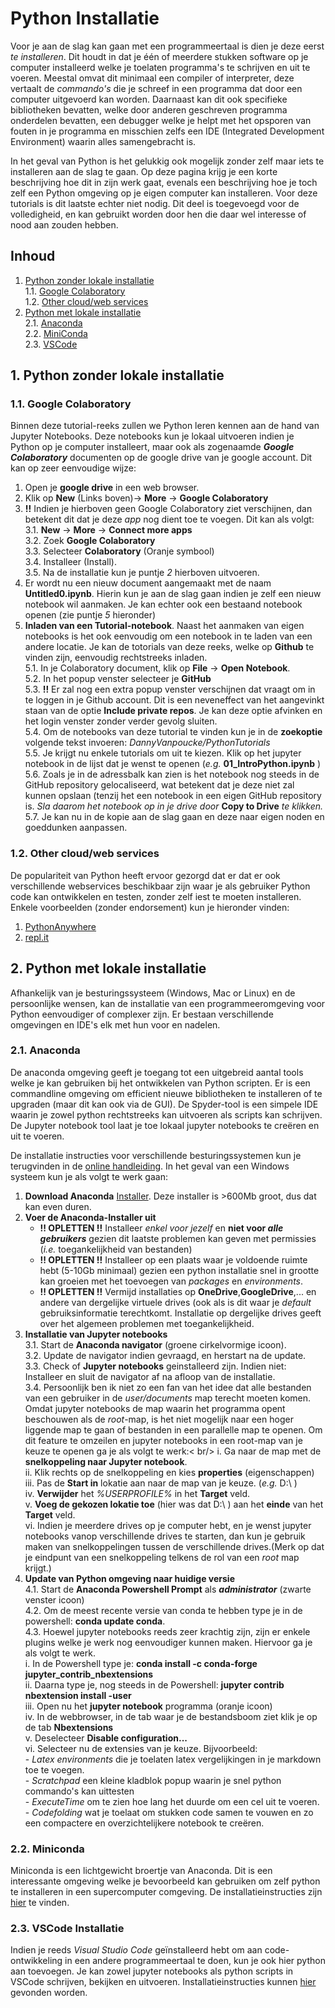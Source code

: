 # Python Installatie
Voor je aan de slag kan gaan met een programmeertaal is dien je deze eerst *te installeren*.
Dit houdt in dat je één of meerdere stukken software op je computer installeerd welke je toelaten
programma's te schrijven en uit te voeren. Meestal omvat dit minimaal een compiler of interpreter, deze
vertaalt de *commando's* die je schreef in een programma dat door een computer uitgevoerd kan 
worden. Daarnaast kan dit ook specifieke bibliotheken bevatten, welke door anderen geschreven 
programma onderdelen bevatten, een debugger welke je helpt met het opsporen van fouten in je
programma en misschien zelfs een IDE (Integrated Development Environment) waarin alles samengebracht is.

In het geval van Python is het gelukkig ook mogelijk zonder zelf maar iets te installeren 
aan de slag te gaan. Op deze pagina krijg je een korte beschrijving hoe dit in zijn werk gaat,
evenals een beschrijving hoe je toch zelf een Python omgeving op je eigen computer kan installeren.
Voor deze tutorials is dit laatste echter niet nodig. Dit deel is toegevoegd voor de 
volledigheid, en kan gebruikt worden door hen die daar wel interesse of nood aan zouden hebben.

## Inhoud
1. [Python zonder lokale installatie](#noinstall)  
   1.1. [Google Colaboratory](#colab)  
    1.2. [Other cloud/web services](#webservice)  
2. [Python met lokale installatie](#install)  
    2.1. [Anaconda](#anaconda)  
    2.2. [MiniConda](#miniconda)  
    2.3. [VSCode](#vscode)  
<!-- Links are a bit tricky, local links go through anchors: HTML-A-tags. However, to work the "name" variable should be all non-caps -->
<!-- add 2 blank spaces at the end of a line to get a linebreak or use < br/> or add empty line -->

##  <a name='noinstall'> </a> 1. Python zonder lokale installatie  

###  <a name='colab'> </a> 1.1. Google Colaboratory
Binnen deze tutorial-reeks zullen we Python leren kennen aan de hand van Jupyter Notebooks. 
Deze notebooks kun je lokaal uitvoeren indien je Python op je computer installeert, maar ook
als zogenaamde **_Google Colaboratory_** documenten op de google drive van je google account.
Dit kan op zeer eenvoudige wijze: <br/>
1. Open je **google drive** in een web browser.
2. Klik op **New** (Links boven)&rarr; **More** &rarr; **Google Colaboratory**
3. **!!** Indien je hierboven geen Google Colaboratory ziet verschijnen, dan betekent dit dat je deze *app* nog dient toe te voegen. Dit kan als volgt:   
   3.1. **New** &rarr; **More** &rarr; **Connect more apps** <br/>
   3.2. Zoek **Google Colaboratory**<br/>
   3.3. Selecteer **Colaboratory** (Oranje symbool)<br/>
   3.4. Installeer (Install).<br/>
   3.5. Na de installatie kun je puntje *2* hierboven uitvoeren.<br/>
4. Er wordt nu een nieuw document aangemaakt met de naam **Untitled0.ipynb**. Hierin kun 
	   je aan de slag gaan indien je zelf een nieuw notebook wil aanmaken. Je kan echter 
	   ook een bestaand notebook openen (zie puntje *5* hieronder)<br/>
5. **Inladen van een Tutorial-notebook**. Naast het aanmaken van eigen notebooks is het ook
	   eenvoudig om een notebook in te laden van een andere locatie. Je kan de totorials van deze
	   reeks, welke op **Github** te vinden zijn, eenvoudig rechtstreeks inladen.<br/>
   5.1. In je Colaboratory document, klik op **File** &rarr; **Open Notebook**.<br/>
   5.2. In het popup venster selecteer je **GitHub**<br/>
   5.3. **!!** Er zal nog een extra popup venster verschijnen dat vraagt om in te loggen in je 
	        Github account. Dit is een neveneffect van het aangevinkt staan van de optie 
		**Include private repos**. Je kan deze optie afvinken en het login venster
		zonder verder gevolg sluiten.<br/>
   5.4. Om de notebooks van deze tutorial te vinden kun je in de **zoekoptie** volgende tekst 
	        invoeren: *DannyVanpoucke/PythonTutorials* <br/>
   5.5. Je krijgt nu enkele tutorials om uit te kiezen. Klik op het jupyter notebook in de 
            lijst dat je wenst te openen (*e.g.* **01_IntroPython.ipynb** ) <br/>
   5.6. Zoals je in de adressbalk kan zien is het notebook nog steeds in de GitHub repository
                gelocaliseerd, wat betekent dat je deze niet zal kunnen opslaan (tenzij het een 
		notebook in een eigen GitHub repository is. *Sla daarom het notebook op in je drive door*
		**Copy to Drive** *te klikken.* <br/>
   5.7. Je kan nu in de kopie aan de slag gaan en deze naar eigen noden en goeddunken aanpassen.


###  <a name='webservice'> </a> 1.2. Other cloud/web services
De populariteit van Python heeft ervoor gezorgd dat er dat er ook verschillende webservices beschikbaar
zijn waar je als gebruiker Python code kan ontwikkelen en testen, zonder zelf iest te moeten installeren.
Enkele voorbeelden (zonder endorsement) kun je hieronder vinden:
   1. [PythonAnywhere](https://www.pythonanywhere.com/)
   2. [repl.it](https://replit.com/)


##  <a name='install'> </a> 2. Python met lokale installatie
Afhankelijk van je besturingssysteem (Windows, Mac or Linux) en de persoonlijke wensen, kan de
installatie van een programmeeromgeving voor Python eenvoudiger of complexer zijn. Er bestaan
verschillende omgevingen en IDE's elk met hun voor en nadelen. 

###  <a name='anaconda'> </a> 2.1. Anaconda
De anaconda omgeving geeft je toegang tot een uitgebreid aantal tools welke je kan gebruiken
bij het ontwikkelen van Python scripten. Er is een commandline omgeving om efficient nieuwe
bibliotheken te installeren of te upgraden (maar dit kan ook via de GUI). De Spyder-tool is een
simpele IDE waarin je zowel python rechtstreeks kan uitvoeren als scripts kan schrijven. De 
Jupyter notebook tool laat je toe lokaal jupyter notebooks te creëren en uit te voeren.

De installatie instructies voor verschillende besturingssystemen kun je terugvinden in de 
[online handleiding](https://docs.anaconda.com/anaconda/install/index.html). In het geval 
van een Windows systeem kun je als volgt te werk gaan:
1. **Download Anaconda** [Installer](https://www.anaconda.com/products/distribution). Deze
     installer is >600Mb groot, dus dat kan even duren.<br/>
2. **Voer de Anaconda-Installer uit**<br/>
   - **!! OPLETTEN !!** Installeer *enkel voor jezelf* en **niet voor _alle_ _gebruikers_** gezien
	   dit laatste problemen kan geven met permissies (*i.e.* toegankelijkheid van bestanden)<br/>
   - **!! OPLETTEN !!** Installeer op een plaats waar je voldoende ruimte hebt (5-10Gb minimaal)
	   gezien een python installatie snel in grootte kan groeien met het toevoegen van *packages* 
	   en *environments*.<br/>
   - **!! OPLETTEN !!** Vermijd installaties op **OneDrive**,**GoogleDrive**,... en andere van dergelijke virtuele
	   drives (ook als is dit waar je *default* gebruiksinformatie terechtkomt. Installatie op dergelijke
	   drives geeft over het algemeen problemen met toegankelijkheid.<br/>
3. **Installatie van Jupyter notebooks**<br/>
   3.1. Start de **Anaconda navigator** (groene cirkelvormige icoon).<br/>
   3.2. Update de navigator indien gevraagd, en herstart na de update.<br/>
   3.3. Check of **Jupyter notebooks** geinstalleerd zijn. Indien niet: Installeer en 
	      sluit de navigator af na afloop van de installatie.<br/>
   3.4. Persoonlijk ben ik niet zo een fan van het idee dat alle bestanden van een gebruiker
        in de *user/documents* map terecht moeten komen. Omdat jupyter notebooks de map 
	waarin het programma opent beschouwen als de *root*-map, is het niet mogelijk naar 
	een hoger liggende map te gaan of bestanden in een parallelle map te openen. Om 
	dit feature te omzeilen en jupyter notebooks in een root-map van je keuze te openen 
	ga je als volgt te werk:< br/>
        i.  Ga naar de map met de **snelkoppeling naar Jupyter notebook**.<br/>
        ii.  Klik rechts op de snelkoppeling en kies **properties** (eigenschappen)<br/>
        iii. Pas de **Start in** lokatie aan naar de map van je keuze. (*e.g.* D:\ )<br/>
        iv.  **Verwijder** het *%USERPROFILE%* in het **Target** veld.<br/>
        v.   **Voeg de gekozen lokatie toe** (hier was dat D:\ ) aan het **einde** van het **Target** veld.<br/>
        vi.  Indien je meerdere drives op je computer hebt, en je wenst jupyter notebooks vanop
			     verschillende drives te starten, dan kun je gebruik maken van snelkoppelingen tussen
				 de verschillende drives.(Merk op dat je eindpunt van een snelkoppeling telkens de rol
				 van een *root* map krijgt.)<br/>
4. **Update van Python omgeving naar huidige versie**<br/>
   4.1. Start de **Anaconda Powershell Prompt** als **_administrator_** (zwarte venster icoon)<br/>
   4.2. Om de meest recente versie van conda te hebben type je in de powershell: **conda update conda**.<br/>
   4.3. Hoewel jupyter notebooks reeds zeer krachtig zijn, zijn er enkele plugins welke je werk
	        nog eenvoudiger kunnen maken. Hiervoor ga je als volgt te werk.<br/>
        i.   In de Powershell type je: **conda install -c conda-forge jupyter_contrib_nbextensions**<br/>
        ii.  Daarna type je, nog steeds in de Powershell: **jupyter contrib nbextension install -user**<br/>
        iii. Open nu het **jupyter notebook** programma (oranje icoon)<br/>
        iv.  In de webbrowser, in de tab waar je de bestandsboom ziet klik je op de tab **Nbextensions**<br/>
        v.   Deselecteer **Disable configuration...**<br/>
        vi.  Selecteer nu de extensies van je keuze. Bijvoorbeeld:<br/>
              - *Latex environments* die je toelaten latex vergelijkingen in je markdown toe te voegen.<br/>
              - *Scratchpad* een kleine kladblok popup waarin je snel python commando's kan uittesten<br/>
              - *ExecuteTime* om te zien hoe lang het duurde om een cel uit te voeren.<br/>
              - *Codefolding* wat je toelaat om stukken code samen te vouwen en zo een compactere en 
	        overzichtelijkere notebook te creëren.<br/>

###  <a name='miniconda'> </a> 2.2. Miniconda
Miniconda is een lichtgewicht broertje van Anaconda. Dit is een interessante omgeving welke je 
bevoorbeeld kan gebruiken om zelf python te installeren in een supercomputer comgeving.
De installatieinstructies zijn [hier](https://docs.conda.io/en/latest/miniconda.html) te vinden.

### <a name='vscode'> </a> 2.3. VSCode Installatie
Indien je reeds *Visual Studio Code* geïnstalleerd hebt om aan code-ontwikkeling in een andere
programmeertaal te doen, kun je ook hier python aan toevoegen. Je kan zowel jupyter notebooks 
als python scripts in VSCode schrijven, bekijken en uitvoeren. Installatieinstructies kunnen
[hier](https://code.visualstudio.com/docs/languages/python) gevonden worden.
